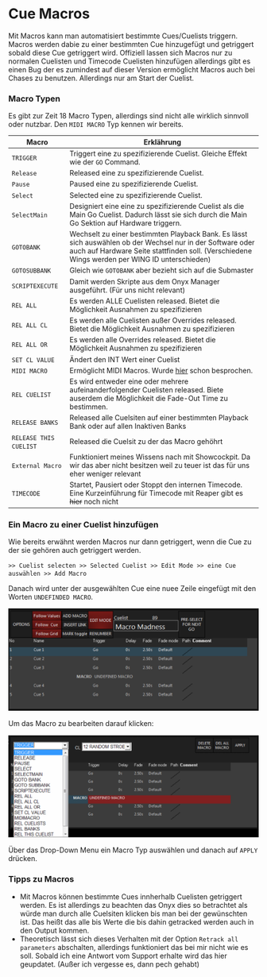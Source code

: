# Cue Macros

Mit Macros kann man automatisiert bestimmte Cues/Cuelists triggern. Macros werden dabie zu einer bestimmten Cue hinzugefügt und getriggert sobald diese Cue getriggert wird. Offiziell lassen sich Macros nur zu normalen Cuelisten und Timecode Cuelisten hinzufügen allerdings gibt es einen Bug der es zumindest auf dieser Version ermöglicht Macros auch bei Chases zu benutzen. Allerdings nur am Start der Cuelist.

### Macro Typen

Es gibt zur Zeit 18 Macro Typen, allerdings sind nicht alle wirklich sinnvoll oder nutzbar. Den `MIDI MACRO` Typ kennen wir bereits.

| Macro                  | Erklährung                                                   |
| ---------------------- | ------------------------------------------------------------ |
| `TRIGGER`              | Triggert eine zu spezifizierende Cuelist. Gleiche Effekt wie der `GO` Command. |
| `Release`              | Released eine zu spezifizierende Cuelist.                    |
| `Pause`                | Paused eine zu spezifizierende Cuelist.                      |
| `Select`               | Selected eine zu spezifizierende Cuelist.                    |
| `SelectMain`           | Designiert eine eine zu spezifizierende Cuelist als die Main Go Cuelist. Dadurch lässt sie sich durch die Main Go Sektion auf Hardware triggern. |
| `GOTOBANK`             | Wechselt zu einer bestimmten Playback Bank. Es lässt sich auswählen ob der Wechsel nur in der Software oder auch auf Hardware Seite stattfinden soll. (Verschiedene Wings werden per WING ID unterschieden) |
| `GOTOSUBBANK`          | Gleich wie `GOTOBANK` aber bezieht sich auf die Submaster    |
| `SCRIPTEXECUTE`        | Damit werden Skripte aus dem Onyx Manager ausgeführt. (Für uns nicht relevant) |
| `REL ALL`              | Es werden ALLE Cuelisten released. Bietet die Möglichkeit Ausnahmen zu spezifizieren |
| `REL ALL CL`           | Es werden alle Cuelisten außer Overrides released. Bietet die Möglichkeit Ausnahmen zu spezifizieren |
| `REL ALL OR`           | Es werden alle Overrides released. Bietet die Möglichkeit Ausnahmen zu spezifizieren |
| `SET CL VALUE`         | Ändert den INT Wert einer Cuelist                            |
| `MIDI MACRO`           | Ermöglicht MIDI Macros. Wurde [hier](https://github.com/AnnoyedSandwich/Onyx-Tutorial/blob/master/Newbie/MIDI_MACROS.md) schon besprochen. |
| `REL CUELIST`          | Es wird entweder eine oder mehrere aufeinanderfolgender Cuelisten released. Biete auserdem die Möglichkeit die Fade-Out Time zu bestimmen. |
| `RELEASE BANKS`        | Released alle Cuelsiten auf einer bestimmten Playback Bank oder auf allen Inaktiven Banks |
| `RELEASE THIS CUELIST` | Released die Cuelsit zu der das Macro gehöhrt                |
| `External Macro`       | Funktioniert meines Wissens nach mit Showcockpit. Da wir das aber nicht besitzen weil zu teuer ist das für uns eher weniger relevant |
| `TIMECODE`             | Startet, Pausiert oder Stoppt den internen Timecode. Eine Kurzeinführung für Timecode mit Reaper gibt es ~~hier~~ noch nicht |

### Ein Macro zu einer Cuelist hinzufügen

Wie bereits erwähnt werden Macros nur dann getriggert, wenn die Cue zu der sie gehören auch getriggert werden.

```
>> Cuelist selecten >> Selected Cuelist >> Edit Mode >> eine Cue auswählen >> Add Macro
```

Danach wird unter der ausgewählten Cue eine nuee Zeile eingefügt mit den Worten `UNDEFINDED MACRO`. 

![add1](Pics/Macro_add1.PNG)

Um das Macro zu bearbeiten darauf klicken:

![add2](Pics/Macro_add2.PNG)

Über das Drop-Down Menu ein Macro Typ auswählen und danach auf `APPLY` drücken.

### Tipps zu Macros

- Mit Macros können bestimmte Cues innherhalb Cuelisten getriggert werden. Es ist allerdings zu beachten das Onyx dies so betrachtet als würde man durch alle Cuelsiten klicken bis man bei der gewünschten ist. Das heißt das alle bis Werte die bis dahin getracked werden auch in den Output kommen.
- Theoretisch lässt sich dieses Verhalten mit der Option `Retrack all parameters` abschalten, allerdings funktioniert das bei mir nicht wie es soll. Sobald ich eine Antwort vom Support erhalte wird das hier geupdatet. (Außer ich vergesse es, dann pech gehabt)

